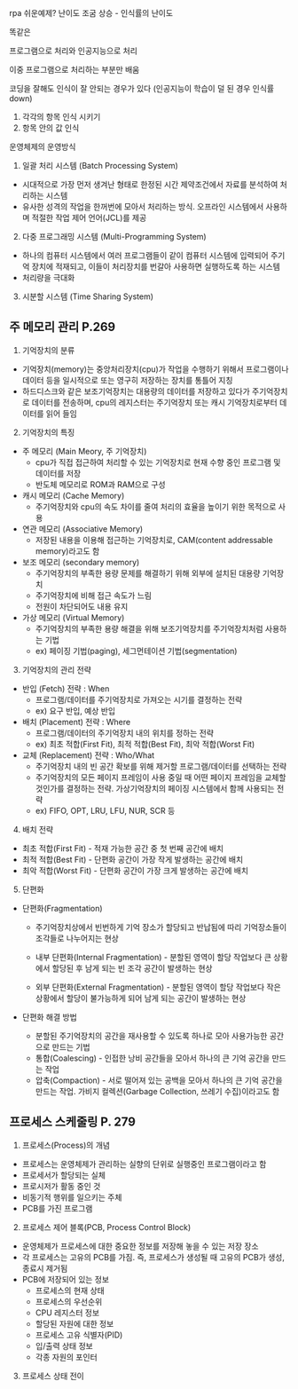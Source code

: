 rpa 쉬운예제? 난이도 조굼 상승 - 인식률의 난이도

똑같은 

프로그램으로 처리와 인공지능으로 처리

이중 프로그램으로 처리하는 부분만 배움

코딩을 잘해도 인식이 잘 안되는 경우가 있다 (인공지능이 학습이 덜 된 경우 인식률 down)

1. 각각의 항목 인식 시키기
2. 항목 안의 값 인식



운영체제의 운영방식

1) 일괄 처리 시스템 (Batch Processing System)

- 시대적으로 가장 먼저 생겨난 형태로 한정된 시간 제약조건에서 자료를 분석하여 처리하는 시스템
- 유사한 성격의 작업을 한꺼번에 모아서 처리하는 방식. 오프라인 시스템에서 사용하며 적절한 작업 제어 언어(JCL)를 제공

2) 다중 프로그래밍 시스템 (Multi-Programming System)

- 하나의 컴퓨터 시스템에서 여러 프로그램들이 같이 컴퓨터 시스템에 입력되어 주기억 장치에 적재되고, 이들이 처리장치를 번갈아 사용하면 실행하도록 하는 시스템
- 처리량을 극대화

3) 시분할 시스템 (Time Sharing System)









## 주 메모리 관리 P.269

1. 기억장치의 분류

- 기억장치(memory)는 중앙처리장치(cpu)가 작업을 수행하기 위해서 프로그램이나 데이터 등을 일시적으로 또는 영구히 저장하는 장치를 통틀어 지칭
- 하드디스크와 같은 보조기억장치는 대용량의 데이터를 저장하고 있다가 주기억장치로 데이터를 전송하며, cpu의 레지스터는 주기억장치 또는 캐시 기억장치로부터 데이터를 읽어 들임



2. 기억장치의 특징

- 주 메모리 (Main Meory, 주 기억장치)
  - cpu가 직접 접근하여 처리할 수 있는 기억장치로 현재 수향 중인 프로그램 및 데이터를 저장
  - 반도체 메모리로 ROM과 RAM으로 구성
- 캐시 메모리 (Cache Memory)
  - 주기억장치와 cpu의 속도 차이를 줄여 처리의 효율을 높이기 위한 목적으로 사용
- 연관 메모리 (Associative Memory)
  - 저장된 내용을 이용해 접근하는 기억장치로, CAM(content addressable memory)라고도 함
- 보조 메모리 (secondary memory)
  - 주기억장치의 부족한 용량 문제를 해결하기 위해 외부에 설치된 대용량 기억장치
  - 주기억장치에 비해 접근 속도가 느림
  - 전원이 차단되어도 내용 유지
- 가상 메모리 (Virtual Memory)
  - 주기억장치의 부족한 용량 해결을 위해 보조기억장치를 주기억장치처럼 사용하는 기법
  - ex) 페이징 기법(paging), 세그먼테이션 기법(segmentation)



3. 기억장치의 관리 전략

- 반입 (Fetch) 전략 : When
  - 프로그램/데이터를 주기억장치로 가져오는 시기를 결정하는 전략
  - ex) 요구 반입, 예상 반입
- 배치 (Placement) 전략 : Where
  - 프로그램/데이터의 주기억장치 내의 위치를 정하는 전략
  - ex) 최초 적합(First Fit), 최적 적합(Best Fit), 최악 적합(Worst Fit)
- 교체 (Replacement) 전략 : Who/What
  - 주기억장치 내의 빈 공간 확보를 위해 제거할 프로그램/데이터를 선택하는 전략
  - 주기억장치의 모든 페이지 프레임이 사용 중일 때 어떤 페이지 프레임을 교체할 것인가를 결정하는 전략. 가상기억장치의 페이징 시스템에서 함께 사용되는 전략
  - ex) FIFO, OPT, LRU, LFU, NUR, SCR 등



4. 배치 전략

- 최초 적합(First Fit) - 적재 가능한 공간 중 첫 번째 공간에 배치
- 최적 적합(Best Fit) - 단편화 공간이 가장 작게 발생하는 공간에 배치
- 최악 적합(Worst Fit) - 단편화 공간이 가장 크게 발생하는 공간에 배치



5. 단편화 

- 단편화(Fragmentation)

  - 주기억장치상에서 빈번하게 기억 장소가 할당되고 반납됨에 따리 기억장소들이 조각들로 나누어지는 현상

  - 내부 단편화(Internal Fragmentation) - 분할된 영역이 할당 작업보다 큰 상황에서 할당된 후 남게 되는 빈 조각 공간이 발생하는 현상

  - 외부 단편화(External Fragmentation) - 분할된 영역이 할당 작업보다 작은 상황에서 할당이 불가능하게 되어 남게 되는 공간이 발생하는 현상

-  단편화 해결 방법

   - 분할된 주기억장치의 공간을 재사용할 수 있도록 하나로 모아 사용가능한 공간으로 만드는 기법
   - 통합(Coalescing) - 인접한 낭비 공간들을 모아서 하나의 큰 기억 공간을 만드는 작업
   - 압축(Compaction) - 서로 떨어져 있는 공백을 모아서 하나의 큰 기억 공간을 만드는 작업. 가비지 컬렉션(Garbage Collection, 쓰레기 수집)이라고도 함
   
    
   
   

## 프로세스 스케줄링 P. 279

1. 프로세스(Process)의 개념

- 프로세스는 운영체제가 관리하는 실향의 단위로 실행중인 프로그램이라고 함
- 프로세서가 할당되는 실체
- 프로시저가 활동 중인 것
- 비동기적 행위를 일으키는 주체
- PCB를 가진 프로그램



2. 프로세스 제어 블록(PCB, Process Control Block)

- 운영체제가 프로세스에 대한 중요한 정보를 저장해 놓을 수 있는 저장 장소
- 각 프로세스는 고유의 PCB를 가짐. 즉, 프로세스가 생성될 때 고유의 PCB가 생성, 종료시 제거됨
- PCB에 저장되어 있는 정보
  - 프로세스의 현재 상태
  - 프로세스의 우선순위
  - CPU 레지스터 정보
  - 할당된 자원에 대한 정보
  - 프로세스 고유 식별자(PID)
  - 입/출력 상태 정보
  - 각종 자원의 포인터



3. 프로세스 상태 전이 